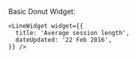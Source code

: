Basic Donut Widget:

    <LineWidget widget={{
      title: 'Average session length',
      dateUpdated: '22 Feb 2016',
    }} />
